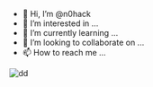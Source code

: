 - 👋 Hi, I’m @n0hack
- 👀 I’m interested in ...
- 🌱 I’m currently learning ...
- 💞️ I’m looking to collaborate on ...
- 📫 How to reach me ...

<!---
n0hack/n0hack is a ✨ special ✨ repository because its `README.md` (this file) appears on your GitHub profile.
You can click the Preview link to take a look at your changes.
--->

![dd](http://www.anver.com/)
